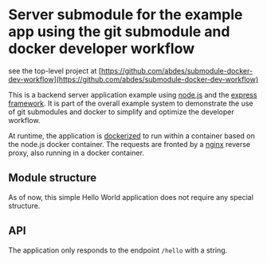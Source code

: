 # Server submodule for the example app using the git submodule and docker developer workflow

see the top-level project at [https://github.com/abdes/submodule-docker-dev-workflow](https://github.com/abdes/submodule-docker-dev-workflow)

This is a backend server application example using [node.js](https://nodejs.org/en/)
and the [express framework](https://expressjs.com). It is part of the overall
example system to demonstrate the use of git submodules and docker to simplify
and optimize the developer workflow.

At runtime, the application is [dockerized](http://www.docker.com) to run within
a container based on the node.js docker container. The requests are fronted by
a [nginx](https://www.nginx.com) reverse proxy, also running in a docker container.

## Module structure

As of now, this simple Hello World application does not require any special
structure.

## API

The application only responds to the endpoint `/hello` with a string.
  
